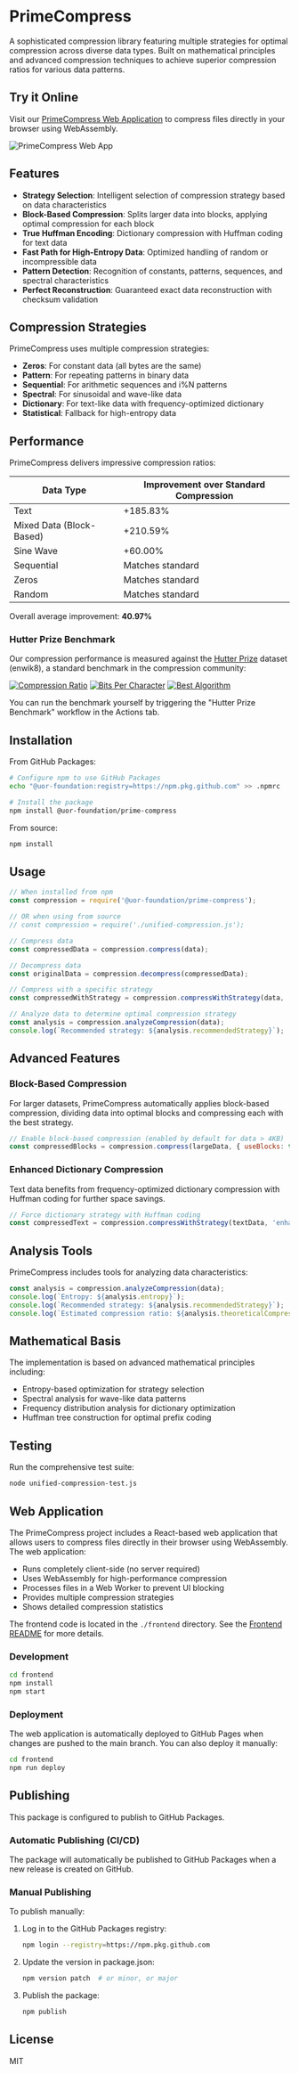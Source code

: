 # PrimeCompress

A sophisticated compression library featuring multiple strategies for optimal compression across diverse data types. Built on mathematical principles and advanced compression techniques to achieve superior compression ratios for various data patterns.

## Try it Online

Visit our [PrimeCompress Web Application](https://uor-foundation.github.io/PrimeCompress/) to compress files directly in your browser using WebAssembly.

![PrimeCompress Web App](./frontend/public/logo192.png)

## Features

- **Strategy Selection**: Intelligent selection of compression strategy based on data characteristics
- **Block-Based Compression**: Splits larger data into blocks, applying optimal compression for each block
- **True Huffman Encoding**: Dictionary compression with Huffman coding for text data
- **Fast Path for High-Entropy Data**: Optimized handling of random or incompressible data
- **Pattern Detection**: Recognition of constants, patterns, sequences, and spectral characteristics
- **Perfect Reconstruction**: Guaranteed exact data reconstruction with checksum validation

## Compression Strategies

PrimeCompress uses multiple compression strategies:

- **Zeros**: For constant data (all bytes are the same)
- **Pattern**: For repeating patterns in binary data
- **Sequential**: For arithmetic sequences and i%N patterns
- **Spectral**: For sinusoidal and wave-like data
- **Dictionary**: For text-like data with frequency-optimized dictionary
- **Statistical**: Fallback for high-entropy data

## Performance

PrimeCompress delivers impressive compression ratios:

| Data Type | Improvement over Standard Compression |
|-----------|-------------------------------------|
| Text | +185.83% |
| Mixed Data (Block-Based) | +210.59% |
| Sine Wave | +60.00% |
| Sequential | Matches standard |
| Zeros | Matches standard |
| Random | Matches standard |

Overall average improvement: **40.97%**

### Hutter Prize Benchmark

Our compression performance is measured against the [Hutter Prize](http://prize.hutter1.net/) dataset (enwik8), a standard benchmark in the compression community:

[![Compression Ratio](https://img.shields.io/endpoint?url=https://raw.githubusercontent.com/UOR-Foundation/PrimeCompress/main/badges/hutter-ratio.json)](https://github.com/UOR-Foundation/PrimeCompress/actions/workflows/hutter-prize-benchmark.yml)
[![Bits Per Character](https://img.shields.io/endpoint?url=https://raw.githubusercontent.com/UOR-Foundation/PrimeCompress/main/badges/hutter-bpc.json)](https://github.com/UOR-Foundation/PrimeCompress/actions/workflows/hutter-prize-benchmark.yml)
[![Best Algorithm](https://img.shields.io/endpoint?url=https://raw.githubusercontent.com/UOR-Foundation/PrimeCompress/main/badges/hutter-algo.json)](https://github.com/UOR-Foundation/PrimeCompress/actions/workflows/hutter-prize-benchmark.yml)

You can run the benchmark yourself by triggering the "Hutter Prize Benchmark" workflow in the Actions tab.

## Installation

From GitHub Packages:

```bash
# Configure npm to use GitHub Packages
echo "@uor-foundation:registry=https://npm.pkg.github.com" >> .npmrc

# Install the package
npm install @uor-foundation/prime-compress
```

From source:

```bash
npm install
```

## Usage

```javascript
// When installed from npm
const compression = require('@uor-foundation/prime-compress');

// OR when using from source
// const compression = require('./unified-compression.js');

// Compress data
const compressedData = compression.compress(data);

// Decompress data
const originalData = compression.decompress(compressedData);

// Compress with a specific strategy
const compressedWithStrategy = compression.compressWithStrategy(data, 'dictionary');

// Analyze data to determine optimal compression strategy
const analysis = compression.analyzeCompression(data);
console.log(`Recommended strategy: ${analysis.recommendedStrategy}`);
```

## Advanced Features

### Block-Based Compression

For larger datasets, PrimeCompress automatically applies block-based compression, dividing data into optimal blocks and compressing each with the best strategy.

```javascript
// Enable block-based compression (enabled by default for data > 4KB)
const compressedBlocks = compression.compress(largeData, { useBlocks: true });
```

### Enhanced Dictionary Compression

Text data benefits from frequency-optimized dictionary compression with Huffman coding for further space savings.

```javascript
// Force dictionary strategy with Huffman coding
const compressedText = compression.compressWithStrategy(textData, 'enhanced-dictionary');
```

## Analysis Tools

PrimeCompress includes tools for analyzing data characteristics:

```javascript
const analysis = compression.analyzeCompression(data);
console.log(`Entropy: ${analysis.entropy}`);
console.log(`Recommended strategy: ${analysis.recommendedStrategy}`);
console.log(`Estimated compression ratio: ${analysis.theoreticalCompressionRatio}x`);
```

## Mathematical Basis

The implementation is based on advanced mathematical principles including:

- Entropy-based optimization for strategy selection
- Spectral analysis for wave-like data patterns
- Frequency distribution analysis for dictionary optimization
- Huffman tree construction for optimal prefix coding

## Testing

Run the comprehensive test suite:

```bash
node unified-compression-test.js
```

## Web Application

The PrimeCompress project includes a React-based web application that allows users to compress files directly in their browser using WebAssembly. The web application:

- Runs completely client-side (no server required)
- Uses WebAssembly for high-performance compression
- Processes files in a Web Worker to prevent UI blocking
- Provides multiple compression strategies
- Shows detailed compression statistics

The frontend code is located in the `./frontend` directory. See the [Frontend README](./frontend/README.md) for more details.

### Development

```bash
cd frontend
npm install
npm start
```

### Deployment

The web application is automatically deployed to GitHub Pages when changes are pushed to the main branch. You can also deploy it manually:

```bash
cd frontend
npm run deploy
```

## Publishing

This package is configured to publish to GitHub Packages. 

### Automatic Publishing (CI/CD)

The package will automatically be published to GitHub Packages when a new release is created on GitHub.

### Manual Publishing

To publish manually:

1. Log in to the GitHub Packages registry:
   ```bash
   npm login --registry=https://npm.pkg.github.com
   ```

2. Update the version in package.json:
   ```bash
   npm version patch  # or minor, or major
   ```

3. Publish the package:
   ```bash
   npm publish
   ```

## License

MIT